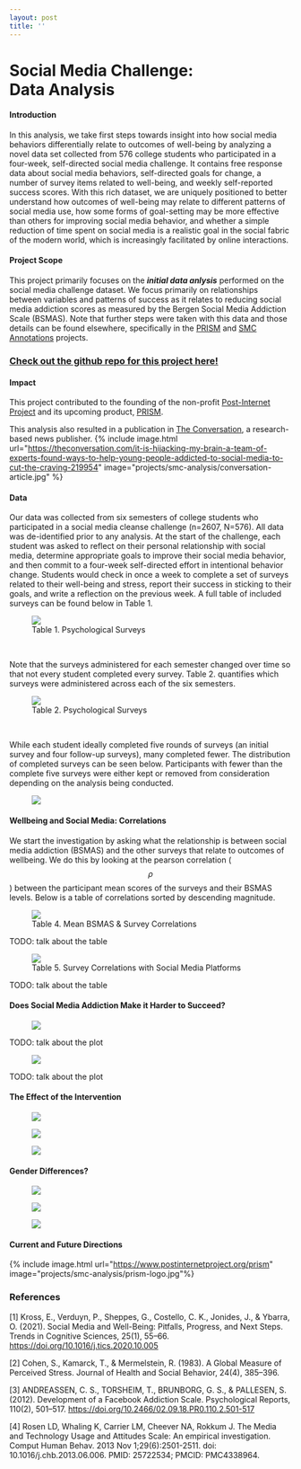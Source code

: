 ```yaml
---
layout: post
title: ''
---
```


<head>
  <link rel="stylesheet" href="../assets/css/projectstyles.css">
</head>

# Social Media Challenge: <br>Data Analysis

#### Introduction

In this analysis, we take first steps towards insight into how social media behaviors differentially relate to outcomes of well-being by analyzing a novel data set collected from 576 college students who participated in a four-week, self-directed social media challenge. It contains free response data about social media behaviors, self-directed goals for change, a number of survey items related to well-being, and weekly self-reported success scores. With this rich dataset, we are uniquely positioned to better understand how outcomes of well-being may relate to different patterns of social media use, how some forms of goal-setting may be more effective than others for improving social media behavior, and whether a simple reduction of time spent on social media is a realistic goal in the social fabric of the modern world, which is increasingly facilitated by online interactions. 


#### Project Scope

This project primarily focuses on the <b><i>initial data anlysis</i></b> performed on the social media challenge dataset. We focus primarily on relationships between variables and patterns of success as it relates to reducing social media addiction scores as measured by the Bergen Social Media Addiction Scale (BSMAS). Note that further steps were taken with this data and those details can be found elsewhere, specifically in the [PRISM](prism) and [SMC Annotations](smc-annotations) projects. 

### <a href="https://github.com/nchp89/social_media_challenge_public/tree/main"><u>Check out the github repo for this project here!</u></a>



#### Impact

This project contributed to the founding of the non-profit [Post-Internet Project](https://www.postinternetproject.org) and its upcoming product, [PRISM](https://www.postinternetproject.org/prism). 

This analysis also resulted in a publication in [The Conversation]("https://theconversation.com/it-is-hijacking-my-brain-a-team-of-experts-found-ways-to-help-young-people-addicted-to-social-media-to-cut-the-craving-219954" ), a research-based news publisher.
{% include image.html url="https://theconversation.com/it-is-hijacking-my-brain-a-team-of-experts-found-ways-to-help-young-people-addicted-to-social-media-to-cut-the-craving-219954" image="projects/smc-analysis/conversation-article.jpg" %}



#### Data

Our data was collected from six semesters of college students who participated in a social media cleanse challenge (n=2607, N=576). All data was de-identified prior to any analysis. At the start of the challenge, each student was asked to reflect on their personal relationship with social media, determine appropriate goals to improve their social media behavior, and then commit to a four-week self-directed effort in intentional behavior change. Students would check in once a week to complete a set of surveys related to their well-being and stress, report their success in sticking to their goals, and write a reflection on the previous week. A full table of included surveys can be found below in Table 1. 

<figure>
    <img src="../assets/img/projects/smc-analysis/psych-surveys.png">
    <figcaption>Table 1. Psychological Surveys</figcaption>
</figure>

<br>

Note that the surveys administered for each semester changed over time so that not every student completed every survey. Table 2. quantifies which surveys were administered across each of the six semesters.

<figure>
    <img src="../assets/img/projects/smc-analysis/psych-surveys-by-sem.png">
    <figcaption>Table 2. Psychological Surveys</figcaption>
</figure>

<br>

While each student ideally completed five rounds of surveys (an initial survey and four follow-up surveys), many completed fewer. The distribution of completed surveys can be seen below. Participants with fewer than the complete five surveys were either kept or removed from consideration depending on the analysis being conducted. 

<figure>
    <img src="../assets/img/projects/smc-analysis/survey-count.png">
</figure>





#### Wellbeing and Social Media: Correlations

We start the investigation by asking what the relationship is between social media addiction (BSMAS) and the other surveys that relate to outcomes of wellbeing. We do this by looking at the pearson correlation ($$\rho$$) between the participant mean scores of the surveys and their BSMAS levels. Below is a table of correlations sorted by descending magnitude.

<figure>
    <img src="../assets/img/projects/smc-analysis/bsmas-corr.png">
    <figcaption>Table 4. Mean BSMAS & Survey Correlations </figcaption>
</figure>

TODO: talk about the table

<figure>
    <img src="../assets/img/projects/smc-analysis/corr-surveys-platforms.png">
    <figcaption>Table 5. Survey Correlations with Social Media Platforms </figcaption>
</figure>

TODO: talk about the table




#### Does Social Media Addiction Make it Harder to Succeed?

<figure>
    <img src="../assets/img/projects/smc-analysis/bsmas_pss_corr.png">
</figure>

TODO: talk about the plot

<figure>
    <img src="../assets/img/projects/smc-analysis/bsmas_self_assess_corr.png">
</figure>

TODO: talk about the plot





#### The Effect of the Intervention

<figure>
    <img src="../assets/img/projects/smc-analysis/bsmas_over_time_1.png">
</figure>

<figure>
    <img src="../assets/img/projects/smc-analysis/bsmas_over_time_2.png">
</figure>

<figure>
    <img src="../assets/img/projects/smc-analysis/bsmas_over_time_3.png">
</figure>


#### Gender Differences? 

<figure>
    <img src="../assets/img/projects/smc-analysis/bsmas_by_gender_1.png">
</figure>

<figure>
    <img src="../assets/img/projects/smc-analysis/bsmas_by_gender_2.png">
</figure>

<figure>
    <img src="../assets/img/projects/smc-analysis/bsmas_by_gender_3.png">
</figure>


#### Current and Future Directions


{% include image.html url="https://www.postinternetproject.org/prism" image="projects/smc-analysis/prism-logo.jpg"%}

### References
[1] Kross, E., Verduyn, P., Sheppes, G., Costello, C. K., Jonides, J., & Ybarra, O. (2021). Social Media and Well-Being: Pitfalls, Progress, and Next Steps. Trends in Cognitive Sciences, 25(1), 55–66. https://doi.org/10.1016/j.tics.2020.10.005

[2] Cohen, S., Kamarck, T., & Mermelstein, R. (1983). A Global Measure of Perceived Stress. Journal of Health and Social Behavior, 24(4), 385–396. 

[3] ANDREASSEN, C. S., TORSHEIM, T., BRUNBORG, G. S., & PALLESEN, S. (2012). Development of a Facebook Addiction Scale. Psychological Reports, 110(2), 501–517. https://doi.org/10.2466/02.09.18.PR0.110.2.501-517

[4] Rosen LD, Whaling K, Carrier LM, Cheever NA, Rokkum J. The Media and Technology Usage and Attitudes Scale: An empirical investigation. Comput Human Behav. 2013 Nov 1;29(6):2501-2511. doi: 10.1016/j.chb.2013.06.006. PMID: 25722534; PMCID: PMC4338964.

